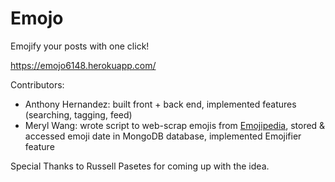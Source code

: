 # Emojo


Emojify your posts with one click!


https://emojo6148.herokuapp.com/ 


Contributors: 
* Anthony Hernandez: built front + back end, implemented features (searching, tagging, feed) 
* Meryl Wang: wrote script to web-scrap emojis from [Emojipedia](https://emojipedia.org/), stored & accessed emoji date in  MongoDB database, implemented Emojifier feature

Special Thanks to Russell Pasetes for coming up with the idea. 



    
